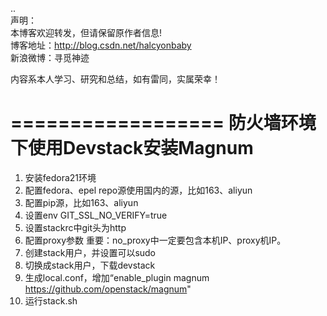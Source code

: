 ..  
声明：   
本博客欢迎转发，但请保留原作者信息!   
博客地址：http://blog.csdn.net/halcyonbaby   
新浪微博：寻觅神迹

内容系本人学习、研究和总结，如有雷同，实属荣幸！   

==================
防火墙环境下使用Devstack安装Magnum
==================

1. 安装fedora21环境
2. 配置fedora、epel repo源使用国内的源，比如163、aliyun
3. 配置pip源，比如163、aliyun
4. 设置env GIT_SSL_NO_VERIFY=true
5. 设置stackrc中git头为http
6. 配置proxy参数
重要：no_proxy中一定要包含本机IP、proxy机IP。
7. 创建stack用户，并设置可以sudo
8. 切换成stack用户，下载devstack
9. 生成local.conf，增加“enable_plugin magnum https://github.com/openstack/magnum"
10. 运行stack.sh
